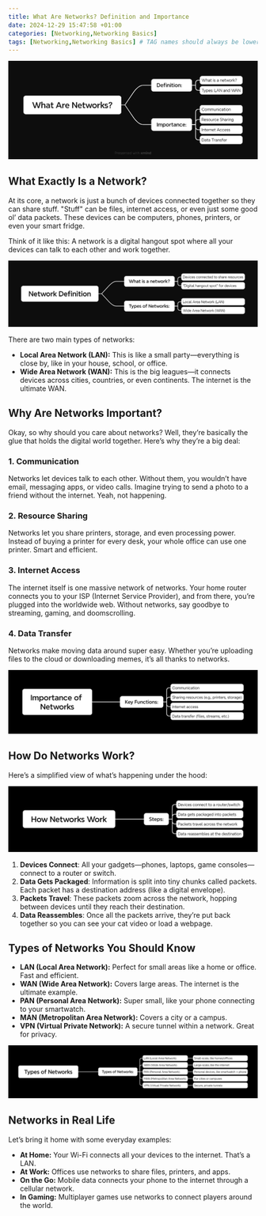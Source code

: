 ```yaml
---
title: What Are Networks? Definition and Importance
date: 2024-12-29 15:47:58 +01:00
categories: [Networking,Networking Basics]
tags: [Networking,Networking Basics] # TAG names should always be lowercase
---
```


![](https://raw.githubusercontent.com/zared1/zared1.github.io/refs/heads/main/assets/Posts_img/Networking/1/Mindmap_Cover.png)

## What Exactly Is a Network?

At its core, a network is just a bunch of devices connected together so they can share stuff. "Stuff" can be files, internet access, or even just some good ol’ data packets. These devices can be computers, phones, printers, or even your smart fridge.

Think of it like this: A network is a digital hangout spot where all your devices can talk to each other and work together.

![Mindmap: Network Definition](https://raw.githubusercontent.com/zared1/zared1.github.io/refs/heads/main/assets/Posts_img/Networking/1/Network_Definition.png)

There are two main types of networks:

- **Local Area Network (LAN):** This is like a small party—everything is close by, like in your house, school, or office.
- **Wide Area Network (WAN):** This is the big leagues—it connects devices across cities, countries, or even continents. The internet is the ultimate WAN.

## Why Are Networks Important?

Okay, so why should you care about networks? Well, they’re basically the glue that holds the digital world together. Here’s why they’re a big deal:

### 1. **Communication**
Networks let devices talk to each other. Without them, you wouldn’t have email, messaging apps, or video calls. Imagine trying to send a photo to a friend without the internet. Yeah, not happening.

### 2. **Resource Sharing**
Networks let you share printers, storage, and even processing power. Instead of buying a printer for every desk, your whole office can use one printer. Smart and efficient.

### 3. **Internet Access**
The internet itself is one massive network of networks. Your home router connects you to your ISP (Internet Service Provider), and from there, you’re plugged into the worldwide web. Without networks, say goodbye to streaming, gaming, and doomscrolling.

### 4. **Data Transfer**
Networks make moving data around super easy. Whether you’re uploading files to the cloud or downloading memes, it’s all thanks to networks.

![Mindmap: Why Networks Are Important](https://raw.githubusercontent.com/zared1/zared1.github.io/refs/heads/main/assets/Posts_img/Networking/1/Importance_of_Networks.png)

## How Do Networks Work?

Here’s a simplified view of what’s happening under the hood:

![Mindmap: How Networks Work](https://raw.githubusercontent.com/zared1/zared1.github.io/refs/heads/main/assets/Posts_img/Networking/1/How_Networks_Work.png)

1. **Devices Connect**: All your gadgets—phones, laptops, game consoles—connect to a router or switch.
2. **Data Gets Packaged**: Information is split into tiny chunks called packets. Each packet has a destination address (like a digital envelope).
3. **Packets Travel**: These packets zoom across the network, hopping between devices until they reach their destination.
4. **Data Reassembles**: Once all the packets arrive, they’re put back together so you can see your cat video or load a webpage.

## Types of Networks You Should Know

- **LAN (Local Area Network):** Perfect for small areas like a home or office. Fast and efficient.
- **WAN (Wide Area Network):** Covers large areas. The internet is the ultimate example.
- **PAN (Personal Area Network):** Super small, like your phone connecting to your smartwatch.
- **MAN (Metropolitan Area Network):** Covers a city or a campus.
- **VPN (Virtual Private Network):** A secure tunnel within a network. Great for privacy.

![Mindmap: Types of Networks](https://raw.githubusercontent.com/zared1/zared1.github.io/refs/heads/main/assets/Posts_img/Networking/1/Types_of_Networks.png)

## Networks in Real Life

Let’s bring it home with some everyday examples:

- **At Home:** Your Wi-Fi connects all your devices to the internet. That’s a LAN.
- **At Work:** Offices use networks to share files, printers, and apps.
- **On the Go:** Mobile data connects your phone to the internet through a cellular network.
- **In Gaming:** Multiplayer games use networks to connect players around the world.

